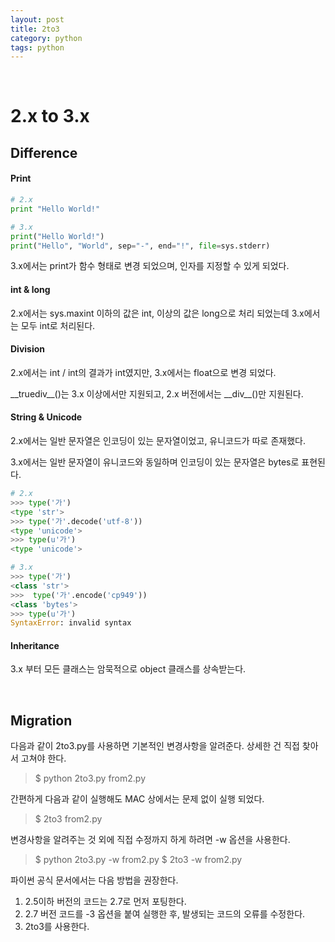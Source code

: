 ```yaml
---
layout: post
title: 2to3
category: python
tags: python
---
```


&nbsp;

# 2.x to 3.x

## Difference

#### Print

```python
# 2.x
print "Hello World!"

# 3.x
print("Hello World!")
print("Hello", "World", sep="-", end="!", file=sys.stderr)
```

3.x에서는 print가 함수 형태로 변경 되었으며, 인자를 지정할 수 있게 되었다.

#### int & long

2.x에서는 sys.maxint 이하의 값은 int, 이상의 값은 long으로 처리 되었는데 3.x에서는 모두 int로 처리된다.

#### Division

2.x에서는 int / int의 결과가 int였지만, 3.x에서는 float으로 변경 되었다.

\_\_truediv\_\_()는 3.x 이상에서만 지원되고, 2.x 버전에서는 \_\_div\_\_()만 지원된다.

#### String & Unicode

2.x에서는 일반 문자열은 인코딩이 있는 문자열이었고, 유니코드가 따로 존재했다.

3.x에서는 일반 문자열이 유니코드와 동일하며 인코딩이 있는 문자열은 bytes로 표현된다.

```python
# 2.x
>>> type('가')
<type 'str'>
>>> type('가'.decode('utf-8'))
<type 'unicode'>
>>> type(u'가')
<type 'unicode'>

# 3.x
>>> type('가')
<class 'str'>
>>>  type('가'.encode('cp949'))
<class 'bytes'>
>>> type(u'가')
SyntaxError: invalid syntax
```

#### Inheritance

3.x 부터 모든 클래스는 암묵적으로 object 클래스를 상속받는다.

&nbsp;

## Migration

다음과 같이 2to3.py를 사용하면 기본적인 변경사항을 알려준다. 상세한 건 직접 찾아서 고쳐야 한다.

> $ python 2to3.py from2.py

간편하게 다음과 같이 실행해도 MAC 상에서는 문제 없이 실행 되었다.

> $ 2to3 from2.py

변경사항을 알려주는 것 외에 직접 수정까지 하게 하려면 -w 옵션을 사용한다.

> $ python 2to3.py -w from2.py
> $ 2to3 -w from2.py

파이썬 공식 문서에서는 다음 방법을 권장한다.

1. 2.5이하 버전의 코드는 2.7로 먼저 포팅한다.
2. 2.7 버전 코드를 -3 옵션을 붙여 실행한 후, 발생되는 코드의 오류를 수정한다.
3. 2to3를 사용한다.